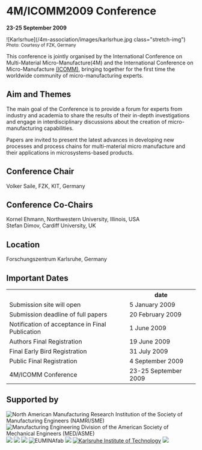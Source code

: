 # 4M/ICOMM2009 Conference

**23-25 September 2009** 

![Karlsrhue](/4m-association/images/karlsrhue.jpg class="stretch-img") 
<small>Photo: Courtesy of FZK, Germany</small>

This conference is jointly organised by the International Conference on Multi-Material Micro-Manufacture(4M) and the International Conference on Micro-Manufacture [(ICOMM)](http://manufacturing.northwestern.edu/ICOMM09/), bringing together for the first time the worldwide community of micro-manufacturing experts.  

## Aim and Themes


The main goal of the Conference is to provide a forum for experts from industry
and academia to share the results of their in-depth investigations and engage in
interdisciplinary discussions about the creation of micro-manufacturing capabilities.

Papers are invited to present the latest advances in developing new processes
and process chains for multi-material micro manufacture and their applications
in microsystems-based products.

## Conference Chair

Volker Saile,  FZK, KIT, Germany
## Conference Co-Chairs

Kornel Ehmann, Northwestern University, Illinois, USA  
Stefan Dimov, Cardiff University, UK
## Location

Forschungszentrum Karlsruhe, Germany

## Important Dates

<table class="info" style="width:100%;">
<tr><th>&nbsp;</th><th>date</th></tr>
<tr><td>Submission site will open</td><td>5 January 2009 </td></tr>
<tr><td>Submission deadline of full papers</td><td>20 February 2009</td></tr> 
<tr class="current"><td>Notification of acceptance in Final Publication</td><td>1 June  2009</td></tr> 
<tr><td>Authors Final Registration</td><td>19 June 2009</td></tr>
<tr><td>Final Early Bird Registration</td><td>31 July 2009</td></tr>
<tr><td>Public Final Registration</td><td>4 September 2009</td></tr>
<tr class="main-event"><td>4M/ICOMM Conference</td><td>23-25 September 2009</td></tr> 
</table>

## Supported by

<div style="width:100%">
<img src="/4m-association/images/logos/sme-namri.gif" title="North American Manufacturing Research Institution 
of the Society of Manufacturing Engineers (NAMRI/SME)" /> <img src="/4m-association/images/logos/ASME_Logo.jpg" title="Manufacturing Engineering Division of the American Society of 
Mechanical Engineers (MED/ASME)" />  <img src="/4m-association/images/logos/cotech-logo-75.png" /> <img src="/4m-association/images/logos/flexpaet-logo-75.png" /> <img src="/4m-association/images/logos/multilayer-logo-75.png" /> <img src="/4m-association/images/logos/EUMINAfab.png" title="EUMINAfab" /> <img src="/4m-association/images/logos/FZKLogo.jpg" /> <a href="http://www.kit.edu/" title="Karlsruhe Institute of Technology"><img src="/4m-association/images/logos/kit_logo.gif" title="Karlsruhe Institute of Technology" /></a> <img src="/4m-association/images/logos/minam.jpg" /> 
</div>